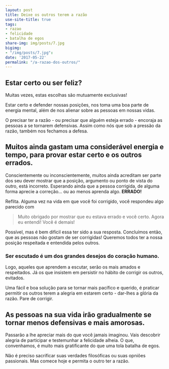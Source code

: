 ```yaml
---
layout: post
title: Deixe os outros terem a razão
use-site-title: true
tags:
- razao
- felicidade
- batalha de egos
share-img: img/posts/7.jpg
bigimg:
- "/img/posts/7.jpg": 
date: '2017-05-22'
permalink: "/a-razao-dos-outros/"
---
```


## Estar certo ou ser feliz?

Muitas vezes, estas escolhas são mutuamente exclusivas!

Estar certo e defender nossas posições, nos toma uma boa parte de energia mental, além de nos alienar sobre as pessoas em nossas vidas. 

O precisar ter a razão - ou precisar que alguém esteja errado - encoraja as pessoas a se tornarem defensivas. Assim como nós que sob a pressão da razão, também nos fechamos a defesa.

## Muitos ainda gastam uma considerável energia e tempo, para provar estar certo e os outros errados.

Conscientemente  ou inconscientemente, muitos ainda acreditam ser parte dos seu dever mostrar que a posição, argumento ou ponto de vista do outro, está incorreto. Esperando ainda que a pessoa corrigida, de alguma forma aprecie a correção... ou ao menos aprenda algo. **ERRADO!**

Reflita. Alguma vez na vida em que você foi corrigido, você respondeu algo parecido com

> Muito obrigado por mostrar que eu estava errado e você certo. Agora eu entendi! Você é demais!

Possível, mas é bem difícil essa ter sido a sua resposta. Concluímos então, que as pessoas não gostam de ser corrigidas! Queremos todos ter a nossa posição respeitada e entendida pelos outros.

### Ser escutado é um dos grandes desejos do coração humano.

Logo, aqueles que aprendem a escutar, serão os mais amados e respeitados. Já os que insistem em persistir no hábito de corrigir os outros, evitados.

Uma fácil e boa solução para se tornar mais pacífico e querido, é praticar permitir os outros terem a alegria em estarem certo - dar-lhes a glória da razão. Pare de corrigir.

## As pessoas na sua vida irão gradualmente se tornar menos defensivas e mais amorosas.

Passarão a lhe apreciar mais do que você jamais imaginou. Vais descobrir alegria de participar e testemunhar a felicidade alheia. O que, convenhamos, é muito mais gratificante do que uma tola batalha de egos.

Não é preciso sacrificar suas verdades filosóficas ou suas opniões passionais. Mas comece hoje e permita o outro ter a razão.